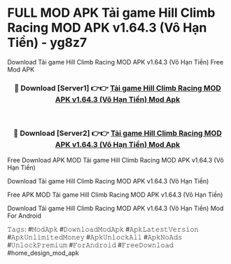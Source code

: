 # FULL MOD APK Tải game Hill Climb Racing MOD APK v1.64.3 (Vô Hạn Tiền) - yg8z7
Download Tải game Hill Climb Racing MOD APK v1.64.3 (Vô Hạn Tiền) Free Mod APK

<div align="center">
<h3>🔴 Download [Server1] 👉👉 <a href="https://apk-comot.site?title=Tải_game_Hill_Climb_Racing_MOD_APK_v1.64.3_(Vô_Hạn_Tiền)">Tải game Hill Climb Racing MOD APK v1.64.3 (Vô Hạn Tiền) Mod Apk</a></h3><br>

<h3>🔴 Download [Server2] 👉👉 <a href="https://apk-comot.site?title=Tải_game_Hill_Climb_Racing_MOD_APK_v1.64.3_(Vô_Hạn_Tiền)">Tải game Hill Climb Racing MOD APK v1.64.3 (Vô Hạn Tiền) Mod Apk</a></h3>
</div>


Free Download APK MOD Tải game Hill Climb Racing MOD APK v1.64.3 (Vô Hạn Tiền)

Download Tải game Hill Climb Racing MOD APK v1.64.3 (Vô Hạn Tiền) 

Free APK MOD Tải game Hill Climb Racing MOD APK v1.64.3 (Vô Hạn Tiền) 

Download Tải game Hill Climb Racing MOD APK v1.64.3 (Vô Hạn Tiền) Mod For Android

𝚃𝚊𝚐𝚜: #𝙼𝚘𝚍𝙰𝚙𝚔 #𝙳𝚘𝚠𝚗𝚕𝚘𝚊𝚍𝙼𝚘𝚍𝙰𝚙𝚔 #𝙰𝚙𝚔𝙻𝚊𝚝𝚎𝚜𝚝𝚅𝚎𝚛𝚜𝚒𝚘𝚗 #𝙰𝚙𝚔𝚄𝚗𝚕𝚒𝚖𝚒𝚝𝚎𝚍𝙼𝚘𝚗𝚎𝚢 #𝙰𝚙𝚔𝚄𝚗𝚕𝚘𝚌𝚔𝙰𝚕𝚕 #𝙰𝚙𝚔𝙽𝚘𝙰𝚍𝚜 #𝚄𝚗𝚕𝚘𝚌𝚔𝙿𝚛𝚎𝚖𝚒𝚞𝚖 #𝙵𝚘𝚛𝙰𝚗𝚍𝚛𝚘𝚒𝚍 #𝙵𝚛𝚎𝚎𝙳𝚘𝚠𝚗𝚕𝚘𝚊𝚍 #home_design_mod_apk